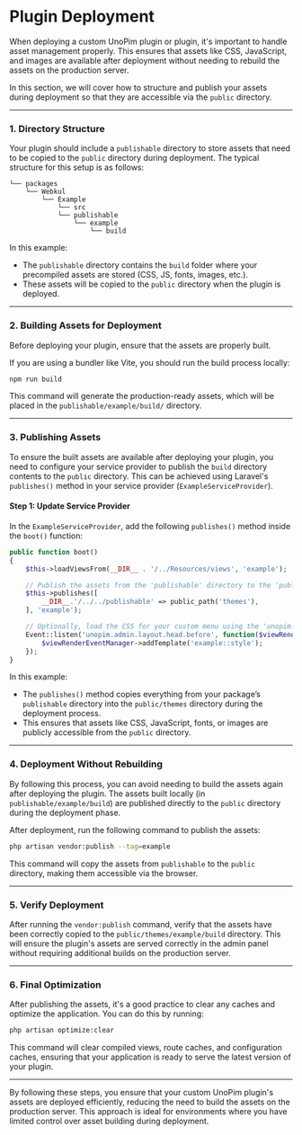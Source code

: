 # Plugin Deployment

When deploying a custom UnoPim plugin or plugin, it's important to handle asset management properly. This ensures that assets like CSS, JavaScript, and images are available after deployment without needing to rebuild the assets on the production server.

In this section, we will cover how to structure and publish your assets during deployment so that they are accessible via the `public` directory.

---

### 1. **Directory Structure**

Your plugin should include a `publishable` directory to store assets that need to be copied to the `public` directory during deployment. The typical structure for this setup is as follows:

```
└── packages
    └── Webkul
        └── Example
            └── src
            └── publishable
                └── example
                    └── build
```

In this example:

- The `publishable` directory contains the `build` folder where your precompiled assets are stored (CSS, JS, fonts, images, etc.).
- These assets will be copied to the `public` directory when the plugin is deployed.

---

### 2. **Building Assets for Deployment**

Before deploying your plugin, ensure that the assets are properly built.

If you are using a bundler like Vite, you should run the build process locally:

```bash
npm run build
```

This command will generate the production-ready assets, which will be placed in the `publishable/example/build/` directory.

---

### 3. **Publishing Assets**

To ensure the built assets are available after deploying your plugin, you need to configure your service provider to publish the `build` directory contents to the `public` directory. This can be achieved using Laravel's `publishes()` method in your service provider (`ExampleServiceProvider`).

#### Step 1: **Update Service Provider**

In the `ExampleServiceProvider`, add the following `publishes()` method inside the `boot()` function:

```php
public function boot()
{
    $this->loadViewsFrom(__DIR__ . '/../Resources/views', 'example');

    // Publish the assets from the 'publishable' directory to the 'public/themes' directory
    $this->publishes([
        __DIR__.'/../../publishable' => public_path('themes'),
    ], 'example');

    // Optionally, load the CSS for your custom menu using the 'unopim.admin.layout.head.before' event
    Event::listen('unopim.admin.layout.head.before', function($viewRenderEventManager) {
        $viewRenderEventManager->addTemplate('example::style');
    });
}
```

In this example:
- The `publishes()` method copies everything from your package’s `publishable` directory into the `public/themes` directory during the deployment process.
- This ensures that assets like CSS, JavaScript, fonts, or images are publicly accessible from the `public` directory.

---

### 4. **Deployment Without Rebuilding**

By following this process, you can avoid needing to build the assets again after deploying the plugin. The assets built locally (in `publishable/example/build`) are published directly to the `public` directory during the deployment phase.

After deployment, run the following command to publish the assets:

```bash
php artisan vendor:publish --tag=example
```

This command will copy the assets from `publishable` to the `public` directory, making them accessible via the browser.

---

### 5. **Verify Deployment**

After running the `vendor:publish` command, verify that the assets have been correctly copied to the `public/themes/example/build` directory. This will ensure the plugin's assets are served correctly in the admin panel without requiring additional builds on the production server.

---

### 6. **Final Optimization**

After publishing the assets, it's a good practice to clear any caches and optimize the application. You can do this by running:

```bash
php artisan optimize:clear
```

This command will clear compiled views, route caches, and configuration caches, ensuring that your application is ready to serve the latest version of your plugin.

---

By following these steps, you ensure that your custom UnoPim plugin's assets are deployed efficiently, reducing the need to build the assets on the production server. This approach is ideal for environments where you have limited control over asset building during deployment.